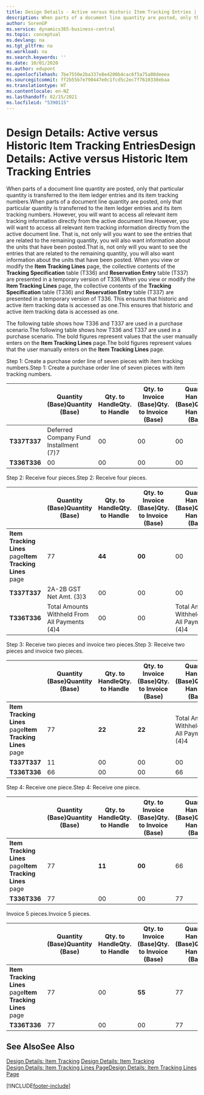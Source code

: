 ```yaml
---
title: Design Details - Active versus Historic Item Tracking Entries | Microsoft Docs
description: When parts of a document line quantity are posted, only that particular quantity is transferred to the item ledger entries and its item tracking numbers. However, you will want to access all relevant item tracking information directly from the active document line. That is, not only will you want to see the entries that are related to the remaining quantity, you will also want information about the units that have been posted. When you view or modify the **Item Tracking Lines** page, the collective contents of the **Tracking Specification** table (T336) and **Reservation Entry** table (T337) are presented in a temporary version of T336. This ensures that historic and active item tracking data is accessed as one.
author: SorenGP
ms.service: dynamics365-business-central
ms.topic: conceptual
ms.devlang: na
ms.tgt_pltfrm: na
ms.workload: na
ms.search.keywords: ''
ms.date: 10/01/2020
ms.author: edupont
ms.openlocfilehash: 7be7550e2ba337e8e4200b4cac6f5a75a80deeea
ms.sourcegitcommit: ff2b55b7e790447e0c1fcd5c2ec7f7610338ebaa
ms.translationtype: HT
ms.contentlocale: en-NZ
ms.lasthandoff: 02/15/2021
ms.locfileid: "5390115"
---
```

# <a name="design-details-active-versus-historic-item-tracking-entries"></a><span data-ttu-id="3eb78-107">Design Details: Active versus Historic Item Tracking Entries</span><span class="sxs-lookup"><span data-stu-id="3eb78-107">Design Details: Active versus Historic Item Tracking Entries</span></span>
<span data-ttu-id="3eb78-108">When parts of a document line quantity are posted, only that particular quantity is transferred to the item ledger entries and its item tracking numbers.</span><span class="sxs-lookup"><span data-stu-id="3eb78-108">When parts of a document line quantity are posted, only that particular quantity is transferred to the item ledger entries and its item tracking numbers.</span></span> <span data-ttu-id="3eb78-109">However, you will want to access all relevant item tracking information directly from the active document line.</span><span class="sxs-lookup"><span data-stu-id="3eb78-109">However, you will want to access all relevant item tracking information directly from the active document line.</span></span> <span data-ttu-id="3eb78-110">That is, not only will you want to see the entries that are related to the remaining quantity, you will also want information about the units that have been posted.</span><span class="sxs-lookup"><span data-stu-id="3eb78-110">That is, not only will you want to see the entries that are related to the remaining quantity, you will also want information about the units that have been posted.</span></span> <span data-ttu-id="3eb78-111">When you view or modify the **Item Tracking Lines** page, the collective contents of the **Tracking Specification** table (T336) and **Reservation Entry** table (T337) are presented in a temporary version of T336.</span><span class="sxs-lookup"><span data-stu-id="3eb78-111">When you view or modify the **Item Tracking Lines** page, the collective contents of the **Tracking Specification** table (T336) and **Reservation Entry** table (T337) are presented in a temporary version of T336.</span></span> <span data-ttu-id="3eb78-112">This ensures that historic and active item tracking data is accessed as one.</span><span class="sxs-lookup"><span data-stu-id="3eb78-112">This ensures that historic and active item tracking data is accessed as one.</span></span>  

 <span data-ttu-id="3eb78-113">The following table shows how T336 and T337 are used in a purchase scenario.</span><span class="sxs-lookup"><span data-stu-id="3eb78-113">The following table shows how T336 and T337 are used in a purchase scenario.</span></span> <span data-ttu-id="3eb78-114">The bold figures represent values that the user manually enters on the **Item Tracking Lines** page.</span><span class="sxs-lookup"><span data-stu-id="3eb78-114">The bold figures represent values that the user manually enters on the **Item Tracking Lines** page.</span></span>  

 <span data-ttu-id="3eb78-115">Step 1: Create a purchase order line of seven pieces with item tracking numbers.</span><span class="sxs-lookup"><span data-stu-id="3eb78-115">Step 1: Create a purchase order line of seven pieces with item tracking numbers.</span></span>  

||<span data-ttu-id="3eb78-116">**Quantity (Base)**</span><span class="sxs-lookup"><span data-stu-id="3eb78-116">**Quantity (Base)**</span></span>|<span data-ttu-id="3eb78-117">**Qty. to Handle**</span><span class="sxs-lookup"><span data-stu-id="3eb78-117">**Qty. to Handle**</span></span>|<span data-ttu-id="3eb78-118">**Qty. to Invoice (Base)**</span><span class="sxs-lookup"><span data-stu-id="3eb78-118">**Qty. to Invoice (Base)**</span></span>|<span data-ttu-id="3eb78-119">**Quantity Handled (Base)**</span><span class="sxs-lookup"><span data-stu-id="3eb78-119">**Quantity Handled (Base)**</span></span>|<span data-ttu-id="3eb78-120">**Quantity Invoiced (Base)**</span><span class="sxs-lookup"><span data-stu-id="3eb78-120">**Quantity Invoiced (Base)**</span></span>|  
|-|----------------------------------------------|--------------------------------------------|------------------------------------------------------|-------------------------------------------------------|--------------------------------------------------------|  
|<span data-ttu-id="3eb78-121">**T337**</span><span class="sxs-lookup"><span data-stu-id="3eb78-121">**T337**</span></span>|<span data-ttu-id="3eb78-122">Deferred Company Fund Installment (7)</span><span class="sxs-lookup"><span data-stu-id="3eb78-122">7</span></span>|<span data-ttu-id="3eb78-123">0</span><span class="sxs-lookup"><span data-stu-id="3eb78-123">0</span></span>|<span data-ttu-id="3eb78-124">0</span><span class="sxs-lookup"><span data-stu-id="3eb78-124">0</span></span>|<span data-ttu-id="3eb78-125">0</span><span class="sxs-lookup"><span data-stu-id="3eb78-125">0</span></span>|<span data-ttu-id="3eb78-126">0</span><span class="sxs-lookup"><span data-stu-id="3eb78-126">0</span></span>|  
|<span data-ttu-id="3eb78-127">**T336**</span><span class="sxs-lookup"><span data-stu-id="3eb78-127">**T336**</span></span>|<span data-ttu-id="3eb78-128">0</span><span class="sxs-lookup"><span data-stu-id="3eb78-128">0</span></span>|<span data-ttu-id="3eb78-129">0</span><span class="sxs-lookup"><span data-stu-id="3eb78-129">0</span></span>|<span data-ttu-id="3eb78-130">0</span><span class="sxs-lookup"><span data-stu-id="3eb78-130">0</span></span>|<span data-ttu-id="3eb78-131">0</span><span class="sxs-lookup"><span data-stu-id="3eb78-131">0</span></span>|<span data-ttu-id="3eb78-132">0</span><span class="sxs-lookup"><span data-stu-id="3eb78-132">0</span></span>|  

 <span data-ttu-id="3eb78-133">Step 2: Receive four pieces.</span><span class="sxs-lookup"><span data-stu-id="3eb78-133">Step 2: Receive four pieces.</span></span>  

||<span data-ttu-id="3eb78-134">**Quantity (Base)**</span><span class="sxs-lookup"><span data-stu-id="3eb78-134">**Quantity (Base)**</span></span>|<span data-ttu-id="3eb78-135">**Qty. to Handle**</span><span class="sxs-lookup"><span data-stu-id="3eb78-135">**Qty. to Handle**</span></span>|<span data-ttu-id="3eb78-136">**Qty. to Invoice (Base)**</span><span class="sxs-lookup"><span data-stu-id="3eb78-136">**Qty. to Invoice (Base)**</span></span>|<span data-ttu-id="3eb78-137">**Quantity Handled (Base)**</span><span class="sxs-lookup"><span data-stu-id="3eb78-137">**Quantity Handled (Base)**</span></span>|<span data-ttu-id="3eb78-138">**Quantity Invoiced (Base)**</span><span class="sxs-lookup"><span data-stu-id="3eb78-138">**Quantity Invoiced (Base)**</span></span>|  
|-|----------------------------------------------|--------------------------------------------|------------------------------------------------------|-------------------------------------------------------|--------------------------------------------------------|  
|<span data-ttu-id="3eb78-139">**Item Tracking Lines** page</span><span class="sxs-lookup"><span data-stu-id="3eb78-139">**Item Tracking Lines** page</span></span>|<span data-ttu-id="3eb78-140">7</span><span class="sxs-lookup"><span data-stu-id="3eb78-140">7</span></span>|<span data-ttu-id="3eb78-141">**4**</span><span class="sxs-lookup"><span data-stu-id="3eb78-141">**4**</span></span>|<span data-ttu-id="3eb78-142">**0**</span><span class="sxs-lookup"><span data-stu-id="3eb78-142">**0**</span></span>|<span data-ttu-id="3eb78-143">0</span><span class="sxs-lookup"><span data-stu-id="3eb78-143">0</span></span>|<span data-ttu-id="3eb78-144">0</span><span class="sxs-lookup"><span data-stu-id="3eb78-144">0</span></span>|  
|<span data-ttu-id="3eb78-145">**T337**</span><span class="sxs-lookup"><span data-stu-id="3eb78-145">**T337**</span></span>|<span data-ttu-id="3eb78-146">2A-2B GST Net Amt. (3)</span><span class="sxs-lookup"><span data-stu-id="3eb78-146">3</span></span>|<span data-ttu-id="3eb78-147">0</span><span class="sxs-lookup"><span data-stu-id="3eb78-147">0</span></span>|<span data-ttu-id="3eb78-148">0</span><span class="sxs-lookup"><span data-stu-id="3eb78-148">0</span></span>|<span data-ttu-id="3eb78-149">0</span><span class="sxs-lookup"><span data-stu-id="3eb78-149">0</span></span>|<span data-ttu-id="3eb78-150">0</span><span class="sxs-lookup"><span data-stu-id="3eb78-150">0</span></span>|  
|<span data-ttu-id="3eb78-151">**T336**</span><span class="sxs-lookup"><span data-stu-id="3eb78-151">**T336**</span></span>|<span data-ttu-id="3eb78-152">Total Amounts Withheld From All Payments (4)</span><span class="sxs-lookup"><span data-stu-id="3eb78-152">4</span></span>|<span data-ttu-id="3eb78-153">0</span><span class="sxs-lookup"><span data-stu-id="3eb78-153">0</span></span>|<span data-ttu-id="3eb78-154">0</span><span class="sxs-lookup"><span data-stu-id="3eb78-154">0</span></span>|<span data-ttu-id="3eb78-155">Total Amounts Withheld From All Payments (4)</span><span class="sxs-lookup"><span data-stu-id="3eb78-155">4</span></span>|<span data-ttu-id="3eb78-156">0</span><span class="sxs-lookup"><span data-stu-id="3eb78-156">0</span></span>|  

 <span data-ttu-id="3eb78-157">Step 3: Receive two pieces and invoice two pieces.</span><span class="sxs-lookup"><span data-stu-id="3eb78-157">Step 3: Receive two pieces and invoice two pieces.</span></span>  

||<span data-ttu-id="3eb78-158">**Quantity (Base)**</span><span class="sxs-lookup"><span data-stu-id="3eb78-158">**Quantity (Base)**</span></span>|<span data-ttu-id="3eb78-159">**Qty. to Handle**</span><span class="sxs-lookup"><span data-stu-id="3eb78-159">**Qty. to Handle**</span></span>|<span data-ttu-id="3eb78-160">**Qty. to Invoice (Base)**</span><span class="sxs-lookup"><span data-stu-id="3eb78-160">**Qty. to Invoice (Base)**</span></span>|<span data-ttu-id="3eb78-161">**Quantity Handled (Base)**</span><span class="sxs-lookup"><span data-stu-id="3eb78-161">**Quantity Handled (Base)**</span></span>|<span data-ttu-id="3eb78-162">**Quantity Invoiced (Base)**</span><span class="sxs-lookup"><span data-stu-id="3eb78-162">**Quantity Invoiced (Base)**</span></span>|  
|-|----------------------------------------------|--------------------------------------------|------------------------------------------------------|-------------------------------------------------------|--------------------------------------------------------|  
|<span data-ttu-id="3eb78-163">**Item Tracking Lines** page</span><span class="sxs-lookup"><span data-stu-id="3eb78-163">**Item Tracking Lines** page</span></span>|<span data-ttu-id="3eb78-164">7</span><span class="sxs-lookup"><span data-stu-id="3eb78-164">7</span></span>|<span data-ttu-id="3eb78-165">**2**</span><span class="sxs-lookup"><span data-stu-id="3eb78-165">**2**</span></span>|<span data-ttu-id="3eb78-166">**2**</span><span class="sxs-lookup"><span data-stu-id="3eb78-166">**2**</span></span>|<span data-ttu-id="3eb78-167">Total Amounts Withheld From All Payments (4)</span><span class="sxs-lookup"><span data-stu-id="3eb78-167">4</span></span>|<span data-ttu-id="3eb78-168">0</span><span class="sxs-lookup"><span data-stu-id="3eb78-168">0</span></span>|  
|<span data-ttu-id="3eb78-169">**T337**</span><span class="sxs-lookup"><span data-stu-id="3eb78-169">**T337**</span></span>|<span data-ttu-id="3eb78-170">1</span><span class="sxs-lookup"><span data-stu-id="3eb78-170">1</span></span>|<span data-ttu-id="3eb78-171">0</span><span class="sxs-lookup"><span data-stu-id="3eb78-171">0</span></span>|<span data-ttu-id="3eb78-172">0</span><span class="sxs-lookup"><span data-stu-id="3eb78-172">0</span></span>|<span data-ttu-id="3eb78-173">0</span><span class="sxs-lookup"><span data-stu-id="3eb78-173">0</span></span>|<span data-ttu-id="3eb78-174">0</span><span class="sxs-lookup"><span data-stu-id="3eb78-174">0</span></span>|  
|<span data-ttu-id="3eb78-175">**T336**</span><span class="sxs-lookup"><span data-stu-id="3eb78-175">**T336**</span></span>|<span data-ttu-id="3eb78-176">6</span><span class="sxs-lookup"><span data-stu-id="3eb78-176">6</span></span>|<span data-ttu-id="3eb78-177">0</span><span class="sxs-lookup"><span data-stu-id="3eb78-177">0</span></span>|<span data-ttu-id="3eb78-178">0</span><span class="sxs-lookup"><span data-stu-id="3eb78-178">0</span></span>|<span data-ttu-id="3eb78-179">6</span><span class="sxs-lookup"><span data-stu-id="3eb78-179">6</span></span>|<span data-ttu-id="3eb78-180">2</span><span class="sxs-lookup"><span data-stu-id="3eb78-180">2</span></span>|  

 <span data-ttu-id="3eb78-181">Step 4: Receive one piece.</span><span class="sxs-lookup"><span data-stu-id="3eb78-181">Step 4: Receive one piece.</span></span>  

||<span data-ttu-id="3eb78-182">**Quantity (Base)**</span><span class="sxs-lookup"><span data-stu-id="3eb78-182">**Quantity (Base)**</span></span>|<span data-ttu-id="3eb78-183">**Qty. to Handle**</span><span class="sxs-lookup"><span data-stu-id="3eb78-183">**Qty. to Handle**</span></span>|<span data-ttu-id="3eb78-184">**Qty. to Invoice (Base)**</span><span class="sxs-lookup"><span data-stu-id="3eb78-184">**Qty. to Invoice (Base)**</span></span>|<span data-ttu-id="3eb78-185">**Quantity Handled (Base)**</span><span class="sxs-lookup"><span data-stu-id="3eb78-185">**Quantity Handled (Base)**</span></span>|<span data-ttu-id="3eb78-186">**Quantity Invoiced (Base)**</span><span class="sxs-lookup"><span data-stu-id="3eb78-186">**Quantity Invoiced (Base)**</span></span>|  
|-|----------------------------------------------|--------------------------------------------|------------------------------------------------------|-------------------------------------------------------|--------------------------------------------------------|  
|<span data-ttu-id="3eb78-187">**Item Tracking Lines** page</span><span class="sxs-lookup"><span data-stu-id="3eb78-187">**Item Tracking Lines** page</span></span>|<span data-ttu-id="3eb78-188">7</span><span class="sxs-lookup"><span data-stu-id="3eb78-188">7</span></span>|<span data-ttu-id="3eb78-189">**1**</span><span class="sxs-lookup"><span data-stu-id="3eb78-189">**1**</span></span>|<span data-ttu-id="3eb78-190">**0**</span><span class="sxs-lookup"><span data-stu-id="3eb78-190">**0**</span></span>|<span data-ttu-id="3eb78-191">6</span><span class="sxs-lookup"><span data-stu-id="3eb78-191">6</span></span>|<span data-ttu-id="3eb78-192">2</span><span class="sxs-lookup"><span data-stu-id="3eb78-192">2</span></span>|  
|<span data-ttu-id="3eb78-193">**T336**</span><span class="sxs-lookup"><span data-stu-id="3eb78-193">**T336**</span></span>|<span data-ttu-id="3eb78-194">7</span><span class="sxs-lookup"><span data-stu-id="3eb78-194">7</span></span>|<span data-ttu-id="3eb78-195">0</span><span class="sxs-lookup"><span data-stu-id="3eb78-195">0</span></span>|<span data-ttu-id="3eb78-196">0</span><span class="sxs-lookup"><span data-stu-id="3eb78-196">0</span></span>|<span data-ttu-id="3eb78-197">7</span><span class="sxs-lookup"><span data-stu-id="3eb78-197">7</span></span>|<span data-ttu-id="3eb78-198">2</span><span class="sxs-lookup"><span data-stu-id="3eb78-198">2</span></span>|  

 <span data-ttu-id="3eb78-199">Invoice 5 pieces.</span><span class="sxs-lookup"><span data-stu-id="3eb78-199">Invoice 5 pieces.</span></span>  

||<span data-ttu-id="3eb78-200">**Quantity (Base)**</span><span class="sxs-lookup"><span data-stu-id="3eb78-200">**Quantity (Base)**</span></span>|<span data-ttu-id="3eb78-201">**Qty. to Handle**</span><span class="sxs-lookup"><span data-stu-id="3eb78-201">**Qty. to Handle**</span></span>|<span data-ttu-id="3eb78-202">**Qty. to Invoice (Base)**</span><span class="sxs-lookup"><span data-stu-id="3eb78-202">**Qty. to Invoice (Base)**</span></span>|<span data-ttu-id="3eb78-203">**Quantity Handled (Base)**</span><span class="sxs-lookup"><span data-stu-id="3eb78-203">**Quantity Handled (Base)**</span></span>|<span data-ttu-id="3eb78-204">**Quantity Invoiced (Base)**</span><span class="sxs-lookup"><span data-stu-id="3eb78-204">**Quantity Invoiced (Base)**</span></span>|  
|-|----------------------------------------------|--------------------------------------------|------------------------------------------------------|-------------------------------------------------------|--------------------------------------------------------|  
|<span data-ttu-id="3eb78-205">**Item Tracking Lines** page</span><span class="sxs-lookup"><span data-stu-id="3eb78-205">**Item Tracking Lines** page</span></span>|<span data-ttu-id="3eb78-206">7</span><span class="sxs-lookup"><span data-stu-id="3eb78-206">7</span></span>|<span data-ttu-id="3eb78-207">0</span><span class="sxs-lookup"><span data-stu-id="3eb78-207">0</span></span>|<span data-ttu-id="3eb78-208">**5**</span><span class="sxs-lookup"><span data-stu-id="3eb78-208">**5**</span></span>|<span data-ttu-id="3eb78-209">7</span><span class="sxs-lookup"><span data-stu-id="3eb78-209">7</span></span>|<span data-ttu-id="3eb78-210">2</span><span class="sxs-lookup"><span data-stu-id="3eb78-210">2</span></span>|  
|<span data-ttu-id="3eb78-211">**T336**</span><span class="sxs-lookup"><span data-stu-id="3eb78-211">**T336**</span></span>|<span data-ttu-id="3eb78-212">7</span><span class="sxs-lookup"><span data-stu-id="3eb78-212">7</span></span>|<span data-ttu-id="3eb78-213">0</span><span class="sxs-lookup"><span data-stu-id="3eb78-213">0</span></span>|<span data-ttu-id="3eb78-214">0</span><span class="sxs-lookup"><span data-stu-id="3eb78-214">0</span></span>|<span data-ttu-id="3eb78-215">7</span><span class="sxs-lookup"><span data-stu-id="3eb78-215">7</span></span>|<span data-ttu-id="3eb78-216">7</span><span class="sxs-lookup"><span data-stu-id="3eb78-216">7</span></span>|  

## <a name="see-also"></a><span data-ttu-id="3eb78-217">See Also</span><span class="sxs-lookup"><span data-stu-id="3eb78-217">See Also</span></span>  
 <span data-ttu-id="3eb78-218">[Design Details: Item Tracking](design-details-item-tracking.md) </span><span class="sxs-lookup"><span data-stu-id="3eb78-218">[Design Details: Item Tracking](design-details-item-tracking.md) </span></span>  
 [<span data-ttu-id="3eb78-219">Design Details: Item Tracking Lines Page</span><span class="sxs-lookup"><span data-stu-id="3eb78-219">Design Details: Item Tracking Lines Page</span></span>](design-details-item-tracking-lines-window.md)


[!INCLUDE[footer-include](includes/footer-banner.md)]